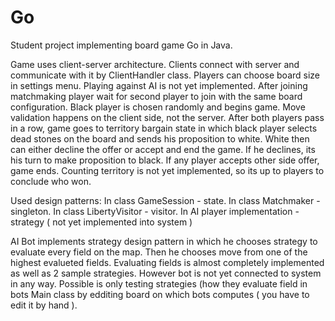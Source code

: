 # Go

Student project implementing board game Go in Java.

Game uses client-server architecture. Clients connect with server and communicate with it by ClientHandler class.
Players can choose board size in settings menu. Playing against AI is not yet implemented.
After joining matchmaking player wait for second player to join with the same board configuration.
Black player is chosen randomly and begins game. Move validation happens on the client side, not the server.
After both players pass in a row, game goes to territory bargain state in which black player selects dead stones on the
board and sends his proposition to white. White then can either decline the offer or accept and end the game. If he 
declines, its his turn to make proposition to black. If any player accepts other side offer, game ends.
Counting territory is not yet implemented, so its up to players to conclude who won.

Used design patterns: 
In class GameSession - state.
In class Matchmaker - singleton.
In class LibertyVisitor - visitor.
In AI player implementation - strategy ( not yet implemented into system )

AI
Bot implements strategy design pattern in which he chooses strategy to evaluate every field on the map.
Then he chooses move from one of the highest evalueted fields. 
Evaluating fields is almost completely implemented as well as 2 sample strategies. 
However bot is not yet connected to system in any way. Possible is only testing strategies (how they evaluate field
in bots Main class by edditing board on which bots computes ( you have to edit it by hand ).
